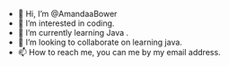 - 👋 Hi, I’m @AmandaaBower
- 👀 I’m interested in coding.
- 🌱 I’m currently learning Java .
- 💞️ I’m looking to collaborate on learning java.
- 📫 How to reach me, you can me by my email address.

<!---
AmandaaBower/AmandaaBower is a ✨ special ✨ repository because its `README.md` (this file) appears on your GitHub profile.
You can click the Preview link to take a look at your changes.
--->
